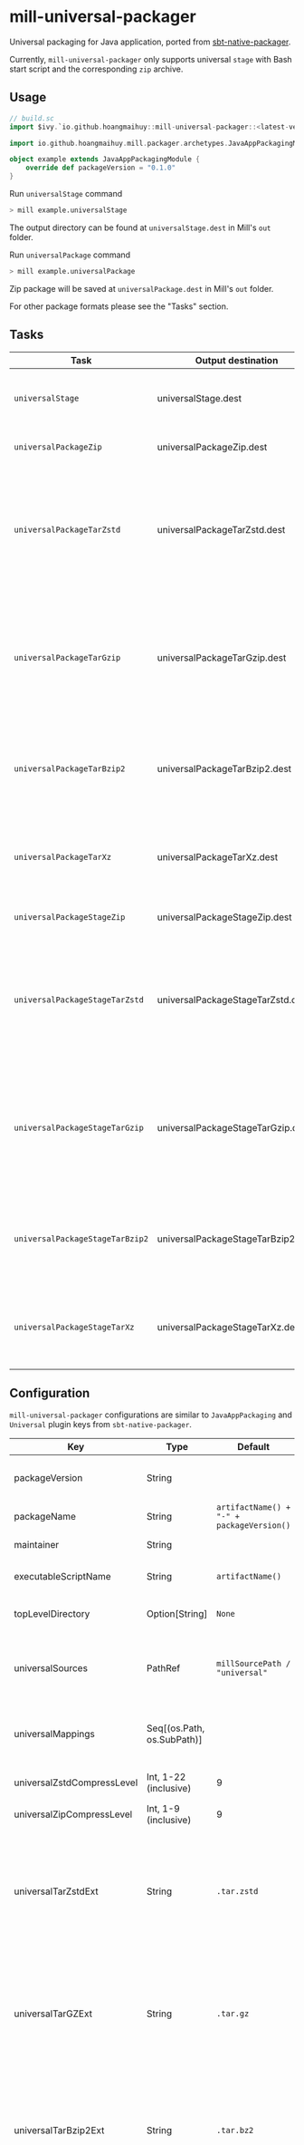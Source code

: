 # mill-universal-packager

Universal packaging for Java application, ported from [sbt-native-packager](https://github.com/sbt/sbt-native-packager).

Currently, `mill-universal-packager` only supports universal `stage` with Bash start script and the corresponding `zip` archive.

## Usage

```scala
// build.sc
import $ivy.`io.github.hoangmaihuy::mill-universal-packager::<latest-version>`

import io.github.hoangmaihuy.mill.packager.archetypes.JavaAppPackagingModule

object example extends JavaAppPackagingModule {
	override def packageVersion = "0.1.0"
}
```

Run `universalStage` command

```bash
> mill example.universalStage
```

The output directory can be found at `universalStage.dest` in Mill's `out` folder.

Run `universalPackage` command

```bash
> mill example.universalPackage
```

Zip package will be saved at `universalPackage.dest` in Mill's `out` folder.

For other package formats please see the "Tasks" section.

## Tasks

| Task | Output destination | Description |
|------|-------------|--------------------------|
| `universalStage` | universalStage.dest | For making unarchived universal package. This is usefull for checking the contents before the final packaging and publishing. |
| `universalPackageZip` | universalPackageZip.dest | For making zip compressed universal package without `universalStage`. |
| `universalPackageTarZstd` | universalPackageTarZstd.dest | For making zstd compressed tarball universal package without `universalStage`. The zstd compression level can be configured by `universalZstdCompressLevel`. And the tarball file name extension can be configured by `universalTarZstdExt` with default value `.tar.zstd`.  |
| `universalPackageTarGzip` | universalPackageTarGzip.dest | For making gzip compressed tarball universal package, without `universalStage`. The gzip compression level can be configured by `universalGzipCompressLevel`. And the tarball file name extension can be configured by `universalTarGzipExt` with default value `.tar.gz`.  |
| `universalPackageTarBzip2` | universalPackageTarBzip2.dest | For making bzip2 compressed tarball universal package, without `universalStage`. The tarball file name extension can be configured by `universalTarBzip2Ext` with default value `.tar.bz2`.  |
| `universalPackageTarXz` | universalPackageTarXz.dest | For making xz compressed tarball universal package, without `universalStage`. The tarball file name extension can be configured by `universalTarXzExt` with default value `.tar.Xz`.  |
| `universalPackageStageZip` | universalPackageStageZip.dest | For making zip compressed universal package from the `universalStage`. |
| `universalPackageStageTarZstd` | universalPackageStageTarZstd.dest | For making zstd compressed tarball universal package from the `universalStage`. The zstd compression level can be configured by `universalZstdCompressLevel`. And the tarball file name extension can be configured by `universalTarZstdExt` with default value `.tar.zstd`.  |
| `universalPackageStageTarGzip` | universalPackageStageTarGzip.dest | For making gzip compressed tarball universal package from the `universalStage`. The gzip compression level can be configured by `universalGzipCompressLevel`. And the tarball file name extension can be configured by `universalTarGzipExt` with default value `.tar.gz`.  |
| `universalPackageStageTarBzip2` | universalPackageStageTarBzip2.dest | For making bzip2 compressed tarball universal package from the `universalStage`. The tarball file name extension can be configured by `universalTarBzip2Ext` with default value `.tar.bz2`.  |
| `universalPackageStageTarXz` | universalPackageStageTarXz.dest | For making xz compressed tarball universal package from the `universalStage`. The tarball file name extension can be configured by `universalTarXzExt` with default value `.tar.xz`.  |

## Configuration

`mill-universal-packager` configurations are similar to `JavaAppPackaging` and `Universal` plugin keys
from `sbt-native-packager`.

| Key                             | Type                       | Default                                   | Description                                                            |
|----------------------           |----------------------------|-------------------------------------------|------------------------------------------------------------------------|
| packageVersion                  | String                     |                                           | Package version to use in `packageName`                                |
| packageName                     | String                     | `artifactName() + "-" + packageVersion()` | Package file name                                                      |
| maintainer                      | String                     |                                           | Maintainer name
| executableScriptName            | String                     | `artifactName()`                          | Executable script file name                                            |
| topLevelDirectory               | Option[String]             | `None`                                    | Top level directory in archive file                                    |
| universalSources                | PathRef                    | `millSourcePath / "universal"`            | Files to be included in archive, for example `.conf`, `.ini` files,... |
| universalMappings               | Seq[(os.Path, os.SubPath)] |                                           | A list of mappings from original path to archive path                  |
| universalZstdCompressLevel      | Int, 1-22 (inclusive)      | 9                                         | Compression level for zstd tarball                                 |
| universalZipCompressLevel       | Int, 1-9 (inclusive)       | 9                                         | Compression level for gzip                                         |
| universalTarZstdExt             | String                     | `.tar.zstd`                               | The Zstd compressed tarbal file extension, can be `.tar.zstd`, .`tar.zst` or `.tzst` or any other else as you specified. |
| universalTarGZExt               | String                     | `.tar.gz`                                 | The Gzip compressed tarbal file extension, can be `.tar.gz` or `.tgz` or any other else as you specified.                |
| universalTarBzip2Ext            | String                     | `.tar.bz2`                                | The Bzip2 compressed tarbal file extension, can be `.tar.bz2` or `.tbz` or any other else as you specified.              |
| universalTarXZExt               | String                     | `.tar.xz`                                 | The XZ compressed tarbal file extension, can be `.tar.xz` or `.txz` or any other else as you specified.                  |

## More information

This plugin was ported from ported from [sbt-native-packager](https://github.com/sbt/sbt-native-packager). Core functions were copied from `sbt-native-packager` with some modifications to work with Mill.

## Licenses

This software is released under the Apache License 2.0. More information in the file LICENSE distributed with this project.
